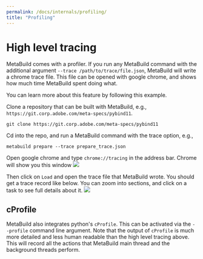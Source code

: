 ```yaml
---
permalink: /docs/internals/profiling/
title: "Profiling"
---
```


# High level tracing

MetaBuild comes with a profiler. If you run any MetaBuild command with the additional argument `--trace /path/to/trace/file.json`, MetaBuild will write a chrome trace file. This file can be opened with google chrome, and shows how much time MetaBuild spent doing what.

You can learn more about this feature by following this example.

Clone a repository that can be built with MetaBuild, e.g., `https://git.corp.adobe.com/meta-specs/pybind11`.
```
git clone https://git.corp.adobe.com/meta-specs/pybind11
```

Cd into the repo, and run a MetaBuild command with the trace option, e.g.,
```
metabuild prepare --trace prepare_trace.json
```

Open google chrome and type `chrome://tracing` in the address bar. Chrome will show you this window ![](https://git.corp.adobe.com/storage/user/30871/files/6d2e2780-082b-11ec-88c0-c632241e1476)

Then click on `Load` and open the trace file that MetaBuild wrote. You should get a trace record like below. You can zoom into sections, and click on a task to see full details about it. ![](https://git.corp.adobe.com/storage/user/30871/files/60f69a00-082c-11ec-8f5a-978f976e56aa)

## cProfile

MetaBuild also integrates python's `cProfile`. This can be activated via the `--profile` command line argument. Note that the output of `cProfile` is much more detailed and less human readable than the high level tracing above. This will record all the actions that MetaBuild main thread and the background threads perform.